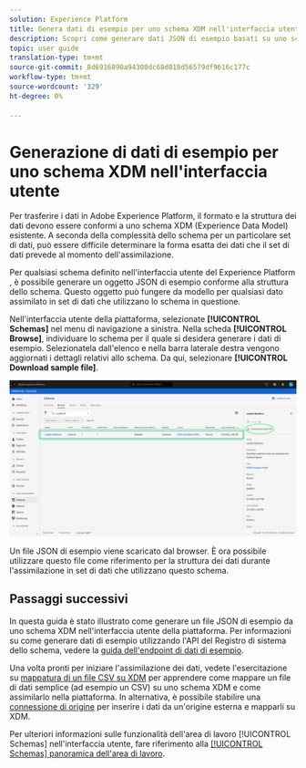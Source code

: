 ```yaml
---
solution: Experience Platform
title: Genera dati di esempio per uno schema XDM nell'interfaccia utente
description: Scopri come generare dati JSON di esempio basati su uno schema esistente nell’interfaccia utente di Adobe Experience Platform.
topic: user guide
translation-type: tm+mt
source-git-commit: 8d6916890a94300dc68d018d56579df9616c177c
workflow-type: tm+mt
source-wordcount: '329'
ht-degree: 0%

---
```



# Generazione di dati di esempio per uno schema XDM nell&#39;interfaccia utente

Per trasferire i dati in Adobe Experience Platform, il formato e la struttura dei dati devono essere conformi a uno schema XDM (Experience Data Model) esistente. A seconda della complessità dello schema per un particolare set di dati, può essere difficile determinare la forma esatta dei dati che il set di dati prevede al momento dell&#39;assimilazione.

Per qualsiasi schema definito nell&#39;interfaccia utente del Experience Platform , è possibile generare un oggetto JSON di esempio conforme alla struttura dello schema. Questo oggetto può fungere da modello per qualsiasi dato assimilato in set di dati che utilizzano lo schema in questione.

Nell&#39;interfaccia utente della piattaforma, selezionate **[!UICONTROL Schemas]** nel menu di navigazione a sinistra. Nella scheda **[!UICONTROL Browse]**, individuare lo schema per il quale si desidera generare i dati di esempio. Selezionatela dall&#39;elenco e nella barra laterale destra vengono aggiornati i dettagli relativi allo schema. Da qui, selezionare **[!UICONTROL Download sample file]**.

![](../images/ui/sample/sample-data.png)

Un file JSON di esempio viene scaricato dal browser. È ora possibile utilizzare questo file come riferimento per la struttura dei dati durante l&#39;assimilazione in set di dati che utilizzano questo schema.

## Passaggi successivi

In questa guida è stato illustrato come generare un file JSON di esempio da uno schema XDM nell&#39;interfaccia utente della piattaforma. Per informazioni su come generare dati di esempio utilizzando l&#39;API del Registro di sistema dello schema, vedere la [guida dell&#39;endpoint di dati di esempio](../api/sample-data.md).

Una volta pronti per iniziare l&#39;assimilazione dei dati, vedete l&#39;esercitazione su [mappatura di un file CSV su XDM](../../ingestion/tutorials/map-a-csv-file.md) per apprendere come mappare un file di dati semplice (ad esempio un CSV) su uno schema XDM e come assimilarlo nella piattaforma. In alternativa, è possibile stabilire una [connessione di origine](../../sources/home.md) per inserire i dati da un&#39;origine esterna e mapparli su XDM.

Per ulteriori informazioni sulle funzionalità dell&#39;area di lavoro [!UICONTROL Schemas] nell&#39;interfaccia utente, fare riferimento alla [[!UICONTROL Schemas] panoramica dell&#39;area di lavoro](./overview.md).